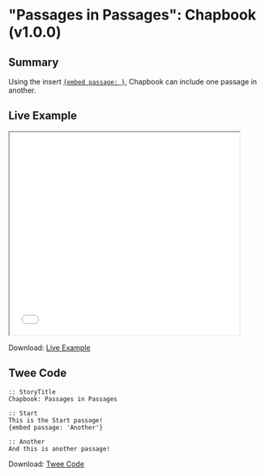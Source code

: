 # "Passages in Passages": Chapbook (v1.0.0)

## Summary

Using the insert [`{embed passage: }`](https://klembot.github.io/chapbook/guide/references/inserts.html), Chapbook can include one passage in another.

## Live Example

<section>
<iframe src="chapbook_passagesinpassages_example.html" height=400 width=90%></iframe>


Download: <a href="chapbook_passagesinpassages_example.html" target="_blank">Live Example</a>
</section>

## Twee Code

```
:: StoryTitle
Chapbook: Passages in Passages

:: Start
This is the Start passage!
{embed passage: 'Another'}

:: Another
And this is another passage!

```

Download: <a href="chapbook_passagesinpassages_twee.txt" target="_blank">Twee Code</a>
